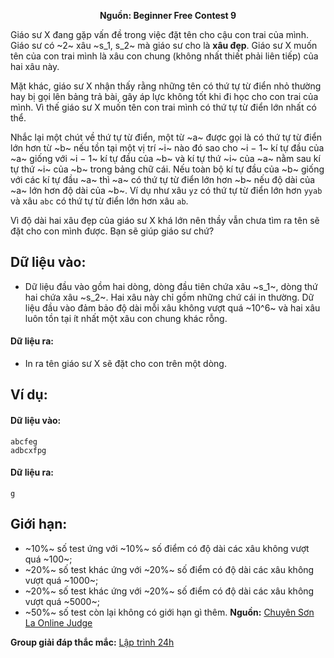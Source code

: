 **<center>Nguồn: Beginner Free Contest 9</center>**

Giáo sư X đang gặp vấn đề trong việc đặt tên cho cậu con trai của mình. Giáo sư có ~2~ xâu ~s_1, s_2~ mà giáo sư cho là **xâu đẹp**. Giáo sư X muốn tên của con trai mình là xâu con chung (không nhất thiết phải liên tiếp) của hai xâu này.

Mặt khác, giáo sư X nhận thấy rằng những tên có thứ tự từ điển nhỏ thường hay bị gọi lên bảng trả bài, gây áp lực không tốt khi đi học cho con trai của mình. Vì thế giáo sư X muốn tên con trai mình có thứ tự từ điển lớn nhất có thể.

Nhắc lại một chút về thứ tự từ điển, một từ ~a~ được gọi là có thứ tự từ điển lớn hơn từ ~b~ nếu tồn tại một vị trí ~i~ nào đó sao cho ~i − 1~ kí tự đầu của ~a~ giống với ~i − 1~ kí tự đầu của ~b~ và kí tự thứ ~i~ của ~a~ nằm sau kí tự thứ ~i~ của ~b~ trong bảng chữ cái. Nếu toàn bộ kí tự đầu của ~b~ giống với các kí tự đầu ~a~ thì ~a~ có thứ tự từ điển lớn hơn ~b~ nếu độ dài của ~a~ lớn hơn độ dài của ~b~. Ví dụ như xâu `yz` có thứ tự từ điển lớn hơn `yyab` và xâu `abc` có thứ tự từ điển lớn hơn xâu `ab`.

Vì độ dài hai xâu đẹp của giáo sư X khá lớn nên thầy vẫn chưa tìm ra tên sẽ đặt cho con mình được. Bạn sẽ giúp giáo sư chứ?

## Dữ liệu vào:
- Dữ liệu đầu vào gồm hai dòng, dòng đầu tiên chứa xâu ~s_1~, dòng thứ hai chứa xâu ~s_2~. Hai xâu này chỉ gồm những chứ cái in thường. Dữ liệu đầu vào đảm bảo độ dài mỗi xâu không vượt quá ~10^6~ và hai xâu luôn tồn tại ít nhất một xâu con chung khác rỗng.

#### Dữ liệu ra:
- In ra tên giáo sư X sẽ đặt cho con trên một dòng.

## Ví dụ:
#### Dữ liệu vào:
```
abcfeg
adbcxfpg
```

#### Dữ liệu ra:
```
g
```

## Giới hạn:
- ~10\%~ số test ứng với ~10\%~ số điểm có độ dài các xâu không vượt quá ~100~;
- ~20\%~ số test khác ứng với ~20\%~ số điểm có độ dài các xâu không vượt quá ~1000~;
- ~20\%~ số test khác ứng với ~20\%~ số điểm có độ dài các xâu không vượt quá ~5000~;
- ~50\%~ số test còn lại không có giới hạn gì thêm.
**Nguồn:** [Chuyên Sơn La Online Judge](http://csloj.ddns.net/)

**Group giải đáp thắc mắc:** [Lập trình 24h](https://www.facebook.com/groups/1386904321519984)
